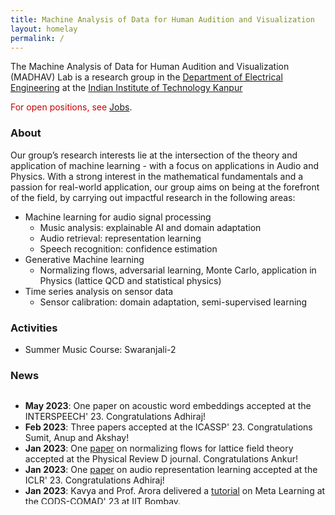 ```yaml
---
title: Machine Analysis of Data for Human Audition and Visualization
layout: homelay
permalink: /
---
```


The Machine Analysis of Data for Human Audition and Visualization (MADHAV) Lab  is a research group in the [Department of Electrical Engineering](https://iitk.ac.in/ee) at the [Indian Institute of Technology Kanpur](https://iitk.ac.in)

<span style="color:#cc0000">For open positions, see</span> [Jobs](jobs).

### About
Our group’s research interests lie at the intersection of the theory and application of machine learning - with a focus on applications in Audio and Physics. With a strong interest in the mathematical fundamentals and a passion for real-world application, our group aims on being at the forefront of the field, by carrying out impactful research in the following areas:

  - Machine learning for audio signal processing
      - Music analysis: explainable AI and domain adaptation
      - Audio retrieval: representation learning
      - Speech recognition: confidence estimation
  - Generative Machine learning
      - Normalizing flows, adversarial learning, Monte Carlo, application in Physics (lattice QCD and statistical physics)
  - Time series analysis on sensor data 
      - Sensor calibration: domain adaptation, semi-supervised learning

### Activities

  - Summer Music Course: Swaranjali-2

### News

<table style="width:100%;border:0px;border-spacing:0px;border-collapse:separate;margin-right:auto;margin-left:auto;"><tbody>
    <tr>
    <!-- <a id="news"><h2>News</h2></a> -->
    <p>
    <div style="width:100%;overflow-y:scroll; height:180px;"><!--230px-->
        <ul id="news">
            <li><b>May 2023</b>: One paper on acoustic word embeddings accepted at the INTERSPEECH' 23. Congratulations Adhiraj!</li>
            <li><b>Feb 2023</b>: Three papers accepted at the ICASSP' 23. Congratulations Sumit, Anup and Akshay!</li>
            <li><b>Jan 2023</b>: One <a href="https://journals.aps.org/prd/abstract/10.1103/PhysRevD.107.014512" target="_blank">paper</a> on normalizing flows for lattice field theory accepted at the Physical Review D journal. Congratulations Ankur!</li>
            <li><b>Jan 2023</b>: One <a href="https://openreview.net/forum?id=v8Mi8KU6056" target="_blank">paper</a> on audio representation learning accepted at the ICLR' 23. Congratulations Adhiraj!</li>
            <li><b>Jan 2023</b>: Kavya and Prof. Arora delivered a <a href="https://dl.acm.org/doi/abs/10.1145/3570991.3571030" target="_blank">tutorial</a> on Meta Learning at the CODS-COMAD' 23 at IIT Bombay.</li>
            <li><b>Dec 2022</b>: One <a href="https://www.scipost.org/SciPostPhysCore.5.4.052" target="_blank">paper</a> on generative learning for lattice Gross-Neveu model accepted at the Scipost Physics Core journal. Congratulations Ankur!</li>
            <li><b>Oct 2022</b>: Prof. Arora delivered a <a href="http://c4dm.eecs.qmul.ac.uk/news/news.2022-10-11.C4DM_Seminar_-_Vipul_Arora_-_Model_Adaptation_for_Learning_from_Small_Data.html" target="_blank">talk</a> on Model Adaptation for Learning from Small Data at C4DM, Queen Mary University of London.</li>
            <li><b>July 2022</b>: One <a href="https://ismir2022program.ismir.net/poster_100.html" target="_blank">paper</a> on Audio Fingerprinting accepted at the ISMIR' 22. Congratulations Anup!</li>
        </ul>
    </div>
    </p>
    </tr>
</tbody></table>
